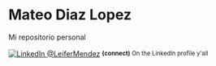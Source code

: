 # Mateo Diaz Lopez
Mi repositorio personal

<p><a href="<a href="www.linkedin.com/in/mateo-diaz-lopez"><img alt="LinkedIn @LeiferMendez" align="center" src="https://img.shields.io/badge/LINKEDIN-gray.svg?colorA=6A788D&colorB=6A788D&style=for-the-badge" /></a>&nbsp;<small><strong>(connect)</strong> On the LinkedIn profile y'all</small></p>

